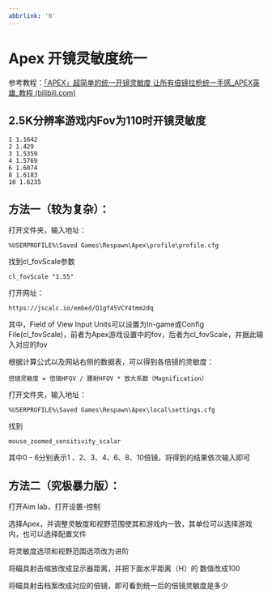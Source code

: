 ```yaml
---
abbrlink: '0'
---
```

# Apex 开镜灵敏度统一

参考教程：[「APEX」超简单的统一开镜灵敏度 让所有倍镜拉枪统一手感_APEX英雄_教程 (bilibili.com)](https://www.bilibili.com/video/BV1cg411K7dt/?spm_id_from=333.337.search-card.all.click&vd_source=b15701b391138cb0fc7af5c3cf24873d)

## 2.5K分辨率游戏内Fov为110时开镜灵敏度

```
1 1.1642
2 1.429
3 1.5359
4 1.5769
6 1.6074
8 1.6183
10 1.6235
```

## 方法一（较为复杂）：

打开文件夹，输入地址：

```
%USERPROFILE%\Saved Games\Respawn\Apex\profile\profile.cfg
```

找到cl_fovScale参数

```
cl_fovScale "1.55"
```

打开网址：

```
https://jscalc.io/embed/Q1gf45VCY4tmm2dq
```

其中，Field of View Input Units可以设置为In-game或Config File(cl_fovScale)，前者为Apex游戏设置中的fov，后者为cl_fovScale，并据此输入对应的fov

根据计算公式以及网站右侧的数据表，可以得到各倍镜的灵敏度：

```
倍镜灵敏度 = 倍镜HFOV / 腰射HFOV * 放大系数（Magnification）
```

打开文件夹，输入地址：

```
%USERPROFILE%\Saved Games\Respawn\Apex\local\settings.cfg
```

找到

```
mouse_zoomed_sensitivity_scalar
```

其中0 - 6分别表示1 、2、3、4、6、8、10倍镜，将得到的结果依次输入即可

## 方法二（究极暴力版）：

打开Aim lab，打开设置-控制

选择Apex，并调整灵敏度和视野范围使其和游戏内一致，其单位可以选择游戏内，也可以选择配置文件

将灵敏度选项和视野范围选项改为进阶

将瞄具射击缩放改成显示器距离，并把下面水平距离（H）的 数值改成100

将瞄具射击档案改成对应的倍镜，即可看到统一后的倍镜灵敏度是多少

